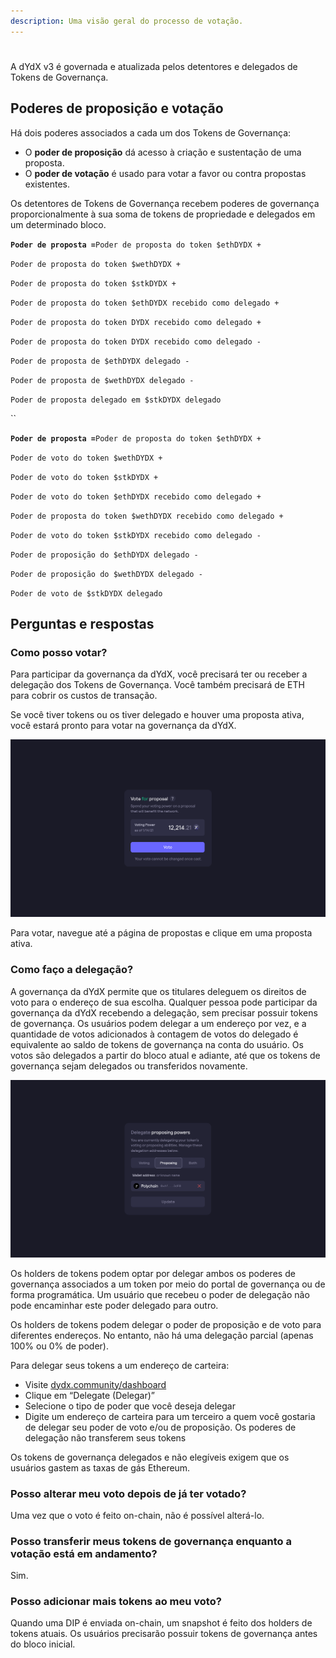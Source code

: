 ```yaml
---
description: Uma visão geral do processo de votação.
---
```


#

A dYdX v3 é governada e atualizada pelos detentores e delegados de Tokens de Governança.

## **Poderes de proposição e votação**

Há dois poderes associados a cada um dos Tokens de Governança:

* O **poder de proposição** dá acesso à criação e sustentação de uma proposta.
* O **poder de votação** é usado para votar a favor ou contra propostas existentes.

Os detentores de Tokens de Governança recebem poderes de governança proporcionalmente à sua soma de tokens de propriedade e delegados em um determinado bloco.

**`Poder de proposta =`**`Poder de proposta do token $ethDYDX +`

`Poder de proposta do token $wethDYDX +`

`Poder de proposta do token $stkDYDX +`

`Poder de proposta do token $ethDYDX recebido como delegado +
`

`Poder de proposta do token DYDX recebido como delegado +`

`Poder de proposta do token DYDX recebido como delegado -
`

`Poder de proposta de $ethDYDX delegado -`

`Poder de proposta de $wethDYDX delegado -`

`Poder de proposta delegado em $stkDYDX delegado`

\`\`

**`Poder de proposta =`**`Poder de proposta do token $ethDYDX +`

`Poder de voto do token $wethDYDX +`

`Poder de voto do token $stkDYDX +`

`Poder de voto do token $ethDYDX recebido como delegado +`

`Poder de proposta do token $wethDYDX recebido como delegado +`

`Poder de voto do token $stkDYDX recebido como delegado -
`

`Poder de proposição do $ethDYDX delegado -`

`Poder de proposição do $wethDYDX delegado -`

`Poder de voto de $stkDYDX delegado`

## Perguntas e respostas

### Como posso votar?

Para participar da governança da dYdX, você precisará ter ou receber a delegação dos Tokens de Governança. Você também precisará de ETH para cobrir os custos de transação.

Se você tiver tokens ou os tiver delegado e houver uma proposta ativa, você estará pronto para votar na governança da dYdX.

![Envie os votos usando seu poder de votação](../.gitbook/assets/1-voting-power.png)

Para votar, navegue até a página de propostas e clique em uma proposta ativa.

### **Como faço a delegação?**

A governança da dYdX permite que os titulares deleguem os direitos de voto para o endereço de sua escolha. Qualquer pessoa pode participar da governança da dYdX recebendo a delegação, sem precisar possuir tokens de governança. Os usuários podem delegar a um endereço por vez, e a quantidade de votos adicionados à contagem de votos do delegado é equivalente ao saldo de tokens de governança na conta do usuário. Os votos são delegados a partir do bloco atual e adiante, até que os tokens de governança sejam delegados ou transferidos novamente.

![Delegar seus poderes de votação e de proposição](../.gitbook/assets/1-delegate-power.png)

Os holders de tokens podem optar por delegar ambos os poderes de governança associados a um token por meio do portal de governança ou de forma programática. Um usuário que recebeu o poder de delegação não pode encaminhar este poder delegado para outro.

Os holders de tokens podem delegar o poder de proposição e de voto para diferentes endereços. No entanto, não há uma delegação parcial (apenas 100% ou 0% de poder).

Para delegar seus tokens a um endereço de carteira:

* Visite [dydx.community/dashboard](https://dydx.community/dashboard)
* Clique em “Delegate (Delegar)”
* Selecione o tipo de poder que você deseja delegar
* Digite um endereço de carteira para um terceiro a quem você gostaria de delegar seu poder de voto e/ou de proposição. Os poderes de delegação não transferem seus tokens

Os tokens de governança delegados e não elegíveis exigem que os usuários gastem as taxas de gás Ethereum.

### Posso alterar meu voto depois de já ter votado?

Uma vez que o voto é feito on-chain, não é possível alterá-lo.

### Posso transferir meus tokens de governança enquanto a votação está em andamento?

Sim.

### Posso adicionar mais tokens ao meu voto?

Quando uma DIP é enviada on-chain, um snapshot é feito dos holders de tokens atuais. Os usuários precisarão possuir tokens de governança antes do bloco inicial.
